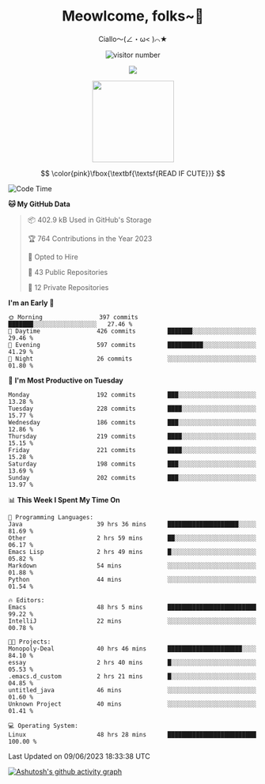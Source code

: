 <div align="center">
  <h1>Meowlcome, folks~👋</h1>
  <p>Ciallo～(∠・ω< )⌒★</p>
</div>

<p align="center">
  <img src="https://count.getloli.com/get/@Ziqi-Yang?theme=rule34" alt="visitor number" />
</p>

<p align="center">
  <img src="https://skillicons.dev/icons?i=rust,c,py,flutter,go,java,js,bash,linux,emacs" />
</p>
<p align="center">
  <img height="165" src="https://github-readme-stats.vercel.app/api?username=Ziqi-Yang&show_icons=true&include_all_commits=true&hide_border=true" />
</p>

$$
\color{pink}\fbox{\textbf{\textsf{READ IF CUTE}}}
$$

<!--START_SECTION:waka-->
![Code Time](http://img.shields.io/badge/Code%20Time-1%2C177%20hrs%2025%20mins-blue)

**🐱 My GitHub Data** 

> 📦 402.9 kB Used in GitHub's Storage 
 > 
> 🏆 764 Contributions in the Year 2023
 > 
> 💼 Opted to Hire
 > 
> 📜 43 Public Repositories 
 > 
> 🔑 12 Private Repositories 
 > 
**I'm an Early 🐤** 

```text
🌞 Morning                397 commits         ███████░░░░░░░░░░░░░░░░░░   27.46 % 
🌆 Daytime                426 commits         ███████░░░░░░░░░░░░░░░░░░   29.46 % 
🌃 Evening                597 commits         ██████████░░░░░░░░░░░░░░░   41.29 % 
🌙 Night                  26 commits          ░░░░░░░░░░░░░░░░░░░░░░░░░   01.80 % 
```
📅 **I'm Most Productive on Tuesday** 

```text
Monday                   192 commits         ███░░░░░░░░░░░░░░░░░░░░░░   13.28 % 
Tuesday                  228 commits         ████░░░░░░░░░░░░░░░░░░░░░   15.77 % 
Wednesday                186 commits         ███░░░░░░░░░░░░░░░░░░░░░░   12.86 % 
Thursday                 219 commits         ████░░░░░░░░░░░░░░░░░░░░░   15.15 % 
Friday                   221 commits         ████░░░░░░░░░░░░░░░░░░░░░   15.28 % 
Saturday                 198 commits         ███░░░░░░░░░░░░░░░░░░░░░░   13.69 % 
Sunday                   202 commits         ███░░░░░░░░░░░░░░░░░░░░░░   13.97 % 
```


📊 **This Week I Spent My Time On** 

```text
💬 Programming Languages: 
Java                     39 hrs 36 mins      ████████████████████░░░░░   81.69 % 
Other                    2 hrs 59 mins       ██░░░░░░░░░░░░░░░░░░░░░░░   06.17 % 
Emacs Lisp               2 hrs 49 mins       █░░░░░░░░░░░░░░░░░░░░░░░░   05.82 % 
Markdown                 54 mins             ░░░░░░░░░░░░░░░░░░░░░░░░░   01.88 % 
Python                   44 mins             ░░░░░░░░░░░░░░░░░░░░░░░░░   01.54 % 

🔥 Editors: 
Emacs                    48 hrs 5 mins       █████████████████████████   99.22 % 
IntelliJ                 22 mins             ░░░░░░░░░░░░░░░░░░░░░░░░░   00.78 % 

🐱‍💻 Projects: 
Monopoly-Deal            40 hrs 46 mins      █████████████████████░░░░   84.10 % 
essay                    2 hrs 40 mins       █░░░░░░░░░░░░░░░░░░░░░░░░   05.53 % 
.emacs.d_custom          2 hrs 21 mins       █░░░░░░░░░░░░░░░░░░░░░░░░   04.85 % 
untitled_java            46 mins             ░░░░░░░░░░░░░░░░░░░░░░░░░   01.60 % 
Unknown Project          40 mins             ░░░░░░░░░░░░░░░░░░░░░░░░░   01.41 % 

💻 Operating System: 
Linux                    48 hrs 28 mins      █████████████████████████   100.00 % 
```


 Last Updated on 09/06/2023 18:33:38 UTC
<!--END_SECTION:waka-->


[![Ashutosh's github activity graph](https://github-readme-activity-graph.cyclic.app/graph?username=Ziqi-Yang&theme=github)](https://github.com/ashutosh00710/github-readme-activity-graph)
